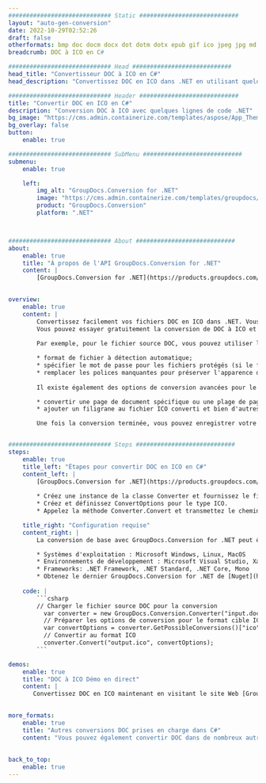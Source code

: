 ```yaml
---
############################# Static ############################
layout: "auto-gen-conversion"
date: 2022-10-29T02:52:26
draft: false
otherformats: bmp doc docm docx dot dotm dotx epub gif ico jpeg jpg md odt ott pdf png psd rtf tex tif tiff txt xps
breadcrumb: DOC à ICO en C#

############################# Head ############################
head_title: "Convertisseur DOC à ICO en C#"
head_description: "Convertissez DOC en ICO dans .NET en utilisant quelques lignes de code. Utilisez l'API de conversion de documents GroupDocs pour convertir plus de 160 formats de fichiers."

############################# Header ############################
title: "Convertir DOC en ICO en C#"
description: "Conversion DOC à ICO avec quelques lignes de code .NET"
bg_image: "https://cms.admin.containerize.com/templates/aspose/App_Themes/V3/images/bg/header1.png"
bg_overlay: false
button:
    enable: true

############################# SubMenu ############################
submenu:
    enable: true

    left:
        img_alt: "GroupDocs.Conversion for .NET"
        image: "https://cms.admin.containerize.com/templates/groupdocs/images/product-logos/90x90-noborder/groupdocs-conversion-net.png"
        product: "GroupDocs.Conversion"
        platform: ".NET"



############################# About ############################
about:
    enable: true
    title: "À propos de l'API GroupDocs.Conversion for .NET"
    content: |
        [GroupDocs.Conversion for .NET](https://products.groupdocs.com/conversion/net/) peut être utilisé pour convertir Microsoft Word, Excel, PowerPoint, PDF, Visio et d'autres formats. GroupDocs.Conversion est une API autonome adaptée aux systèmes back-end et internes nécessitant des performances élevées. Il ne dépend d'aucun logiciel tel que Microsoft ou Open Office.
    

overview:
    enable: true
    content: |
        Convertissez facilement vos fichiers DOC en ICO dans .NET. Vous pouvez utiliser seulement quelques lignes de code C# dans n'importe quelle plate-forme de votre choix comme - Windows, Linux, macOS.
        Vous pouvez essayer gratuitement la conversion de DOC à ICO et évaluer la qualité des résultats de conversion. En plus des scénarios de conversion de fichiers simples, vous pouvez essayer des options plus avancées pour charger le fichier source DOC et pour enregistrer le résultat de sortie ICO. 
        
        Par exemple, pour le fichier source DOC, vous pouvez utiliser les options de chargement suivantes :

        * format de fichier à détection automatique;
        * spécifier le mot de passe pour les fichiers protégés (si le format de fichier le prend en charge);
        * remplacer les polices manquantes pour préserver l'apparence du document.
        
        Il existe également des options de conversion avancées pour le fichier ICO :

        * convertir une page de document spécifique ou une plage de pages;
        * ajouter un filigrane au fichier ICO converti et bien d'autres.

        Une fois la conversion terminée, vous pouvez enregistrer votre fichier ICO dans le chemin du fichier local ou dans tout stockage tiers tel que FTP, Amazon S3, Google Drive, Dropbox, etc. Veuillez noter - pour convertir DOC en ICO aucun logiciel supplémentaire n'est nécessaire - comme MS Office, Open Office, Adobe Acrobat Reader, etc.


############################# Steps ############################
steps:
    enable: true
    title_left: "Étapes pour convertir DOC en ICO en C#"
    content_left: |
        [GroupDocs.Conversion for .NET](https://products.groupdocs.com/conversion/net/) permet aux développeurs de convertir facilement un fichier DOC en ICO avec quelques lignes de code.
        
        * Créez une instance de la classe Converter et fournissez le fichier DOC avec le chemin complet
        * Créez et définissez ConvertOptions pour le type ICO.
        * Appelez la méthode Converter.Convert et transmettez le chemin complet et le format (ICO) en tant que paramètre

    title_right: "Configuration requise"
    content_right: |
        La conversion de base avec GroupDocs.Conversion for .NET peut être effectuée en quelques étapes simples. Nos API sont prises en charge sur toutes les principales plates-formes et systèmes d'exploitation. Avant d'exécuter le code ci-dessous, assurez-vous que les prérequis suivants sont installés sur votre système.

        * Systèmes d'exploitation : Microsoft Windows, Linux, MacOS
        * Environnements de développement : Microsoft Visual Studio, Xamarin, MonoDevelop
        * Frameworks: .NET Framework, .NET Standard, .NET Core, Mono
        * Obtenez le dernier GroupDocs.Conversion for .NET de [Nuget](https://www.nuget.org/packages/groupdocs.conversion)
         
    code: |
        ```csharp    
        // Charger le fichier source DOC pour la conversion
          var converter = new GroupDocs.Conversion.Converter("input.doc");
          // Préparer les options de conversion pour le format cible ICO
          var convertOptions = converter.GetPossibleConversions()["ico"].ConvertOptions;
          // Convertir au format ICO
          converter.Convert("output.ico", convertOptions);
        ```

demos:
    enable: true
    title: "DOC à ICO Démo en direct"
    content: |
       Convertissez DOC en ICO maintenant en visitant le site Web [GroupDocs.Conversion App](https://products.groupdocs.app/conversion/family). La démo en ligne présente les avantages suivants
          

more_formats:
    enable: true
    title: "Autres conversions DOC prises en charge dans C#"
    content: "Vous pouvez également convertir DOC dans de nombreux autres formats de fichiers. Veuillez consulter la liste ci-dessous."
       
       
back_to_top:
    enable: true
---
```

